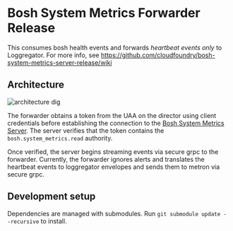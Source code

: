 # Bosh System Metrics Forwarder Release

This consumes bosh health events and forwards _heartbeat events only_ to Loggregator. For more info, see https://github.com/cloudfoundry/bosh-system-metrics-server-release/wiki

## Architecture

![architecture dig][diagram]

The forwarder obtains a token from the UAA on the director using client credentials before establishing the connection to the [Bosh System Metrics Server][server]. The server verifies that the token contains the `bosh.system_metrics.read` authority.

Once verified, the server begins streaming events via secure grpc to the forwarder. Currently, the forwarder ignores alerts and translates the heartbeat events to loggregator envelopes and sends them to metron via secure grpc.

[server]: https://github.com/cloudfoundry/bosh-system-metrics-server-release
[diagram]: https://docs.google.com/a/pivotal.io/drawings/d/1l1iAQaBc6SHIpWb3x-lI9p4JVIZN_3ErepbAohqnaPw/pub?w=1192&h=719

## Development setup

Dependencies are managed with submodules. Run `git submodule update --recursive` to install.
